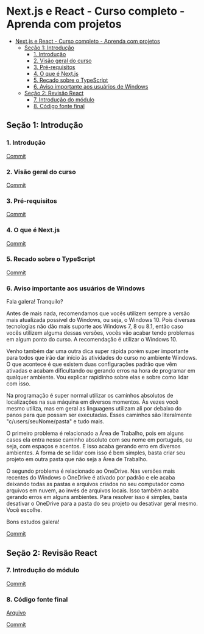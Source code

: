 # Next.js e React - Curso completo - Aprenda com projetos

- [Next.js e React - Curso completo - Aprenda com projetos](#nextjs-e-react---curso-completo---aprenda-com-projetos)
  - [Seção 1: Introdução](#seção-1-introdução)
    - [1. Introdução](#1-introdução)
    - [2. Visão geral do curso](#2-visão-geral-do-curso)
    - [3. Pré-requisitos](#3-pré-requisitos)
    - [4. O que é Next.js](#4-o-que-é-nextjs)
    - [5. Recado sobre o TypeScript](#5-recado-sobre-o-typescript)
    - [6. Aviso importante aos usuários de Windows](#6-aviso-importante-aos-usuários-de-windows)
  - [Seção 2: Revisão React](#seção-2-revisão-react)
    - [7. Introdução do módulo](#7-introdução-do-módulo)
    - [8. Código fonte final](#8-código-fonte-final)

## Seção 1: Introdução

### 1. Introdução

[Commit](https://github.com/Alexandresl/curso-next-react/tree/766c11ba890a459907b227b3676c67a854aee609)

### 2. Visão geral do curso

[Commit](https://github.com/Alexandresl/curso-next-react/tree/6ca025e8c546c832e987f4350f7c49473d1c8df8)

### 3. Pré-requisitos

[Commit](https://github.com/Alexandresl/curso-next-react/tree/ee4a05ef619e4d77c4e3e4d1097f8d945df95147)

### 4. O que é Next.js

[Commit](https://github.com/Alexandresl/curso-next-react/tree/6326cc35e0cec6ef7c4def8ca03cfcd2eaa2ae50)

### 5. Recado sobre o TypeScript

[Commit](https://github.com/Alexandresl/curso-next-react/tree/a7f68de940a05da84fc577b1cffd74f7e5dd9807)

### 6. Aviso importante aos usuários de Windows

Fala galera! Tranquilo?

Antes de mais nada, recomendamos que vocês utilizem sempre a versão mais atualizada possível do Windows, ou seja, o Windows 10. Pois diversas tecnologias não dão mais suporte aos Windows 7, 8 ou 8.1, então caso vocês utilizem alguma dessas versões, vocês vão acabar tendo problemas em algum ponto do curso. A recomendação é utilizar o Windows 10.

Venho também dar uma outra dica super rápida porém super importante para todos que irão dar início às atividades do curso no ambiente Windows. O que acontece é que existem duas configurações padrão que vêm ativadas e acabam dificultando ou gerando erros na hora de programar em qualquer ambiente. Vou explicar rapidinho sobre elas e sobre como lidar com isso.

Na programação é super normal utilizar os caminhos absolutos de localizações na sua máquina em diversos momentos. Às vezes você mesmo utiliza, mas em geral as linguagens utilizam ali por debaixo do panos para que possam ser executadas. Esses caminhos são literalmente "c/users/seuNome/pasta" e tudo mais.

O primeiro problema é relacionado a Área de Trabalho, pois em alguns casos ela entra nesse caminho absoluto com seu nome em português, ou seja, com espaços e acentos. E isso acaba gerando erro em diversos ambientes. A forma de se lidar com isso é bem simples, basta criar seu projeto em outra pasta que não seja a Área de Trabalho.

O segundo problema é relacionado ao OneDrive. Nas versões mais recentes do Windows o OneDrive é ativado por padrão e ele acaba deixando todas as pastas e arquivos criados no seu computador como arquivos em nuvem, ao invés de arquivos locais. Isso também acaba gerando erros em alguns ambientes. Para resolver isso é simples, basta desativar o OneDrive para a pasta do seu projeto ou desativar geral mesmo. Você escolhe.

Bons estudos galera!

[Commit](https://github.com/Alexandresl/curso-next-react/tree/ff7709ee8347e7d07c37dbf402650b233e4a11ba)

## Seção 2: Revisão React

### 7. Introdução do módulo

[Commit](https://github.com/Alexandresl/curso-next-react/tree/0c84d15b0ef5fb25db82b214dddde540a6586376)

### 8. Código fonte final

[Arquivo](/Arquivos/exercicios.zip)

[Commit]()